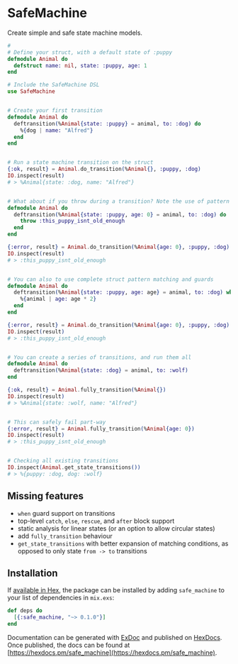 # SafeMachine

Create simple and safe state machine models.


```elixir
#
# Define your struct, with a default state of :puppy
defmodule Animal do
  defstruct name: nil, state: :puppy, age: 1
end

# Include the SafeMachine DSL
use SafeMachine


# Create your first transition
defmodule Animal do
  deftransition(%Animal{state: :puppy} = animal, to: :dog) do
    %{dog | name: "Alfred"}
  end
end


# Run a state machine transition on the struct
{:ok, result} = Animal.do_transition(%Animal{}, :puppy, :dog)
IO.inspect(result)
# > %Animal{state: :dog, name: "Alfred"}


# What about if you throw during a transition? Note the use of pattern matching.
defmodule Animal do
  deftransition(%Animal{state: :puppy, age: 0} = animal, to: :dog) do
    throw :this_puppy_isnt_old_enough
  end
end

{:error, result} = Animal.do_transition(%Animal{age: 0}, :puppy, :dog)
IO.inspect(result)
# > :this_puppy_isnt_old_enough


# You can also to use complete struct pattern matching and guards
defmodule Animal do
  deftransition(%Animal{state: :puppy, age: age} = animal, to: :dog) when age > 2 do
    %{animal | age: age * 2}
  end
end

{:error, result} = Animal.do_transition(%Animal{age: 0}, :puppy, :dog)
IO.inspect(result)
# > :this_puppy_isnt_old_enough


# You can create a series of transitions, and run them all
defmodule Animal do
  deftransition(%Animal{state: :dog} = animal, to: :wolf)
end

{:ok, result} = Animal.fully_transition(%Animal{})
IO.inspect(result)
# > %Animal{state: :wolf, name: "Alfred"}


# This can safely fail part-way
{:error, result} = Animal.fully_transition(%Animal{age: 0})
IO.inspect(result)
# > :this_puppy_isnt_old_enough


# Checking all existing transitions
IO.inspect(Animal.get_state_transitions())
# > %{puppy: :dog, dog: :wolf}
```

## Missing features

- `when` guard support on transitions
- top-level `catch`, `else`, `rescue`, and `after` block support
- static analysis for linear states (or an option to allow circular states)
- add `fully_transition` behaviour
- `get_state_transitions` with better expansion of matching conditions, as opposed to only state `from -> to` transitions





## Installation

If [available in Hex](https://hex.pm/docs/publish), the package can be installed
by adding `safe_machine` to your list of dependencies in `mix.exs`:

```elixir
def deps do
  [{:safe_machine, "~> 0.1.0"}]
end
```

Documentation can be generated with [ExDoc](https://github.com/elixir-lang/ex_doc)
and published on [HexDocs](https://hexdocs.pm). Once published, the docs can
be found at [https://hexdocs.pm/safe_machine](https://hexdocs.pm/safe_machine).
